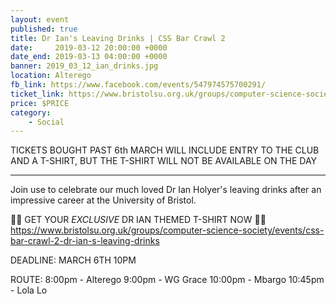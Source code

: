```yaml
---
layout: event
published: true
title: Dr Ian's Leaving Drinks | CSS Bar Crawl 2
date:     2019-03-12 20:00:00 +0000
date_end: 2019-03-13 04:00:00 +0000 
banner: 2019_03_12_ian_drinks.jpg
location: Alterego
fb_link: https://www.facebook.com/events/547974575700291/
ticket_link: https://www.bristolsu.org.uk/groups/computer-science-society/events/css-bar-crawl-2-dr-ian-s-leaving-drinks
price: $PRICE
category:
    - Social
---
```


TICKETS BOUGHT PAST 6th MARCH WILL INCLUDE ENTRY TO THE CLUB AND A T-SHIRT, BUT THE T-SHIRT WILL NOT BE AVAILABLE ON THE DAY

------------------

Join use to celebrate our much loved Dr Ian Holyer's leaving drinks after an impressive career at the University of Bristol. 

👕🎽 GET YOUR *EXCLUSIVE* DR IAN THEMED T-SHIRT NOW 👚👔
https://www.bristolsu.org.uk/groups/computer-science-society/events/css-bar-crawl-2-dr-ian-s-leaving-drinks

DEADLINE: MARCH 6TH 10PM

ROUTE:
8:00pm - Alterego
9:00pm - WG Grace
10:00pm - Mbargo
10:45pm - Lola Lo
